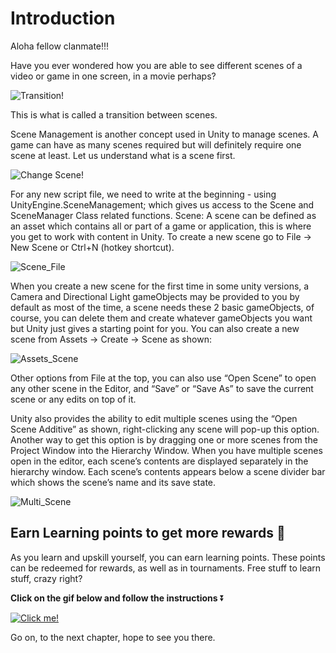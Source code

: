 # Introduction

Aloha fellow clanmate!!!

Have you ever wondered how you are able to see different scenes of a video or game in one screen, in a movie perhaps?

![Transition!](https://media.giphy.com/media/IepriDYu8gcidIVZPB/giphy.gif)

This is what is called a transition between scenes.

Scene Management is another concept used in Unity to manage scenes. A game can have as many scenes required but will definitely require one scene at least. Let us understand what is a scene first.

![Change Scene!](https://media.giphy.com/media/9PtGEwuMHXJHkZQ9EN/giphy.gif)

For any new script file, we need to write at the beginning - using UnityEngine.SceneManagement; which gives us access to the Scene and SceneManager Class related functions.
Scene: A scene can be defined as an asset which contains all or part of a game or application, this is where you get to work with content in Unity. To create a new scene go to File ->  New Scene or Ctrl+N (hotkey shortcut).

![Scene_File](https://user-images.githubusercontent.com/44625252/152945409-69f8bbc3-b5a4-4af2-8509-7a14b575819a.png)

When you create a new scene for the first time in some unity versions, a Camera and Directional Light gameObjects may be provided to you by default as most of the time, a scene needs these 2 basic gameObjects, of course, you can delete them and create whatever gameObjects you want but Unity just gives a starting point for you. You can also create a new scene from Assets -> Create -> Scene as shown:

![Assets_Scene](https://user-images.githubusercontent.com/44625252/152945488-09af9e73-7f36-4592-be01-e2336d4d86a2.png)

Other options from File at the top, you can also use “Open Scene” to open any other scene in the Editor, and “Save” or “Save As” to save the current scene or any edits on top of it.

Unity also provides the ability to edit multiple scenes using the “Open Scene Additive” as shown, right-clicking any scene will pop-up this option. Another way to get this option is by dragging one or more scenes from the Project Window into the Hierarchy Window.
When you have multiple scenes open in the editor, each scene’s contents are displayed separately in the hierarchy window. Each scene’s contents appears below a scene divider bar which shows the scene’s name and its save state.

![Multi_Scene](https://user-images.githubusercontent.com/44625252/152947503-2b8a5919-762a-4d69-93a2-5dddf9774220.png)

## Earn Learning points to get more rewards 🎁

As you learn and upskill yourself, you can earn learning points. These points can be redeemed for rewards, as well as in tournaments. Free stuff to learn stuff, crazy right?

**Click on the gif below and follow the instructions** ⏬

[![Click me!](https://media.giphy.com/media/zz1v8vjwQwTja/giphy.gif)](https://academy.outscal.com/welcome/build-in-public/assignments)



Go on, to the next chapter, hope to see you there.

